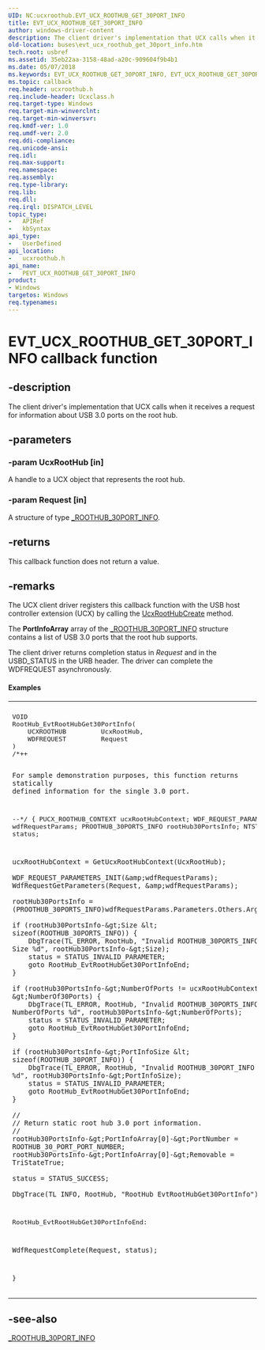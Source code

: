 ```yaml
---
UID: NC:ucxroothub.EVT_UCX_ROOTHUB_GET_30PORT_INFO
title: EVT_UCX_ROOTHUB_GET_30PORT_INFO
author: windows-driver-content
description: The client driver's implementation that UCX calls when it receives a request for information about USB 3.0 ports on the root hub.
old-location: buses\evt_ucx_roothub_get_30port_info.htm
tech.root: usbref
ms.assetid: 35eb22aa-3158-48ad-a20c-909604f9b4b1
ms.date: 05/07/2018
ms.keywords: EVT_UCX_ROOTHUB_GET_30PORT_INFO, EVT_UCX_ROOTHUB_GET_30PORT_INFO callback, EvtUcxRootHubGet30PortInfo, EvtUcxRootHubGet30PortInfo callback function [Buses], PEVT_UCX_ROOTHUB_GET_30PORT_INFO, PEVT_UCX_ROOTHUB_GET_30PORT_INFO callback function pointer [Buses], buses.evt_ucx_roothub_get_30port_info, ucxroothub/EvtUcxRootHubGet30PortInfo
ms.topic: callback
req.header: ucxroothub.h
req.include-header: Ucxclass.h
req.target-type: Windows
req.target-min-winverclnt: 
req.target-min-winversvr: 
req.kmdf-ver: 1.0
req.umdf-ver: 2.0
req.ddi-compliance: 
req.unicode-ansi: 
req.idl: 
req.max-support: 
req.namespace: 
req.assembly: 
req.type-library: 
req.lib: 
req.dll: 
req.irql: DISPATCH_LEVEL
topic_type:
-	APIRef
-	kbSyntax
api_type:
-	UserDefined
api_location:
-	ucxroothub.h
api_name:
-	PEVT_UCX_ROOTHUB_GET_30PORT_INFO
product:
- Windows
targetos: Windows
req.typenames: 
---
```


# EVT_UCX_ROOTHUB_GET_30PORT_INFO callback function


## -description


The client driver's implementation that UCX calls when it receives a request for information about USB  3.0 ports on the  root hub.


## -parameters




### -param UcxRootHub [in]

A handle to a UCX object that represents the root hub.


### -param Request [in]

A structure of type <a href="https://msdn.microsoft.com/5C39C0EB-AC7F-44E5-95EB-9F067DBE0801">_ROOTHUB_30PORT_INFO</a>.


## -returns



This callback function does not return a value.




## -remarks



The UCX client driver registers this callback function with the USB host controller extension (UCX) by calling the <a href="https://msdn.microsoft.com/library/windows/hardware/mt188048">UcxRootHubCreate</a>
 method.

 The <b>PortInfoArray</b> array of the <a href="https://msdn.microsoft.com/5C39C0EB-AC7F-44E5-95EB-9F067DBE0801">_ROOTHUB_30PORT_INFO</a> structure
    contains a list of USB 3.0 ports that the root hub supports.

The client driver returns completion status in <i>Request</i> and in the USBD_STATUS
    in the URB header.  The driver can complete the WDFREQUEST asynchronously.


#### Examples

<div class="code"><span codelanguage=""><table>
<tr>
<th></th>
</tr>
<tr>
<td>
<pre>VOID
RootHub_EvtRootHubGet30PortInfo(
    UCXROOTHUB         UcxRootHub,
    WDFREQUEST         Request
)
/*++

    For sample demonstration purposes, this function returns statically
    defined information for the single 3.0 port.

--*/
{
    PUCX_ROOTHUB_CONTEXT    ucxRootHubContext;
    WDF_REQUEST_PARAMETERS  wdfRequestParams;
    PROOTHUB_30PORTS_INFO   rootHub30PortsInfo;
    NTSTATUS                status;

    ucxRootHubContext = GetUcxRootHubContext(UcxRootHub);

    WDF_REQUEST_PARAMETERS_INIT(&amp;wdfRequestParams);
    WdfRequestGetParameters(Request, &amp;wdfRequestParams);

    rootHub30PortsInfo = (PROOTHUB_30PORTS_INFO)wdfRequestParams.Parameters.Others.Arg1;

    if (rootHub30PortsInfo-&gt;Size &lt; sizeof(ROOTHUB_30PORTS_INFO)) {
        DbgTrace(TL_ERROR, RootHub, "Invalid ROOTHUB_30PORTS_INFO Size %d", rootHub30PortsInfo-&gt;Size);
        status = STATUS_INVALID_PARAMETER;
        goto RootHub_EvtRootHubGet30PortInfoEnd;
    }

    if (rootHub30PortsInfo-&gt;NumberOfPorts != ucxRootHubContext-&gt;NumberOf30Ports) {
        DbgTrace(TL_ERROR, RootHub, "Invalid ROOTHUB_30PORTS_INFO NumberOfPorts %d", rootHub30PortsInfo-&gt;NumberOfPorts);
        status = STATUS_INVALID_PARAMETER;
        goto RootHub_EvtRootHubGet30PortInfoEnd;
    }

    if (rootHub30PortsInfo-&gt;PortInfoSize &lt; sizeof(ROOTHUB_30PORT_INFO)) {
        DbgTrace(TL_ERROR, RootHub, "Invalid ROOTHUB_30PORT_INFO Size %d", rootHub30PortsInfo-&gt;PortInfoSize);
        status = STATUS_INVALID_PARAMETER;
        goto RootHub_EvtRootHubGet30PortInfoEnd;
    }

    //
    // Return static root hub 3.0 port information.
    //
    rootHub30PortsInfo-&gt;PortInfoArray[0]-&gt;PortNumber = ROOTHUB_30_PORT_PORT_NUMBER;
    rootHub30PortsInfo-&gt;PortInfoArray[0]-&gt;Removable = TriStateTrue;

    status = STATUS_SUCCESS;

    DbgTrace(TL_INFO, RootHub, "RootHub_EvtRootHubGet30PortInfo");

RootHub_EvtRootHubGet30PortInfoEnd:

    WdfRequestComplete(Request, status);
}</pre>
</td>
</tr>
</table></span></div>



## -see-also




<a href="https://msdn.microsoft.com/5C39C0EB-AC7F-44E5-95EB-9F067DBE0801">_ROOTHUB_30PORT_INFO</a>
 

 

